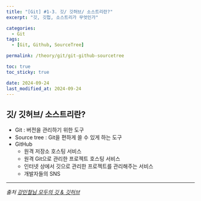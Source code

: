 ```yaml
---
title: "[Git] #1-3. 깃/ 깃허브/ 소스트리란?"
excerpt: "깃, 깃헙, 소스트리가 무엇인가"

categories:
  - Git
tags:
  - [Git, Github, SourceTree]

permalink: /theory/git/git-github-sourcetree

toc: true
toc_sticky: true

date: 2024-09-24
last_modified_at: 2024-09-24
---
```


## 깃/ 깃허브/ 소스트리란?

- Git : 버전을 관리하기 위한 도구
- Source tree : Git을 편하게 쓸 수 있게 하는 도구
- GitHub 
    - 원격 저장소 호스팅 서비스
    - 원격 Git으로 관리한 프로젝트 호스팅 서비스
    - 인터넷 상에서 깃으로 관리한 프로젝트를 관리해주는 서비스
    - 개발자들의 SNS

--- 

*출처*
*[강민철님 모두의 깃 & 깃허브](https://www.inflearn.com/course/%EB%AA%A8%EB%91%90%EC%9D%98-%EA%B9%83-%EA%B9%83%ED%97%88%EB%B8%8C)*